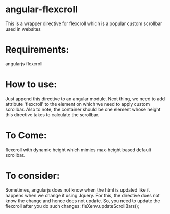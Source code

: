 angular-flexcroll
=======================

This is a wrapper directive for flexcroll which is a popular custom scrollbar used in websites


Requirements:
============

angularjs
flexcroll


How to use:
===========

Just append this directive to an angular module.
Next thing, we need to add attribute 'flexcroll' to the element on which we need to apply custom scrollbar.
Also to note, the container should be one element whose height this directive takes to calculate the scrollbar.


To Come:
=======

flexcroll with dynamic height which mimics max-height based default scrollbar.


To consider:
===========

Sometimes, angularjs does not know when the html is updated like it happens when we change it using Jquery.
For this, the directive does not know the change and hence does not update.
So, you need to update the flexcroll after you do such changes:
fleXenv.updateScrollBars();


